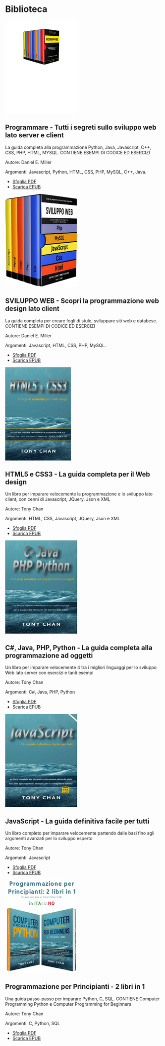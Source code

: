 # Biblioteca

<img height="300px" src="https://github.com/vC6FwBZFnxVXGzltMimE074NJlFiVaFnyGfRTeW/PROGRAMMARE-Tutti-i-segreti-sullo-sviluppo-web-lato-server-e-client/blob/main/copertina.png" alt="Programmare - Tutti i segreti sullo sviluppo web lato server e client" />

## Programmare - Tutti i segreti sullo sviluppo web lato server e client

La guida completa alla programmazione Python, Java, Javascript, C++, CSS, PHP, HTML, MYSQL. CONTIENE ESEMPI DI CODICE ED ESERCIZI

Autore: Daniel E. Miller

Argomenti: Javascript, Python, HTML, CSS, PHP, MySQL, C++, Java.

- [Sfoglia PDF](https://github.com/vC6FwBZFnxVXGzltMimE074NJlFiVaFnyGfRTeW/PROGRAMMARE-Tutti-i-segreti-sullo-sviluppo-web-lato-server-e-client/blob/main/PROGRAMMARE-Tutti-i-segreti-sullo-sviluppo-web-lato-server-e-client.pdf)
- [Scarica EPUB](https://github.com/vC6FwBZFnxVXGzltMimE074NJlFiVaFnyGfRTeW/PROGRAMMARE-Tutti-i-segreti-sullo-sviluppo-web-lato-server-e-client/blob/main/PROGRAMMARE-Tutti-i-segreti-sullo-sviluppo-web-lato-server-e-client.epub)

<img height="300px" src="https://github.com/vC6FwBZFnxVXGzltMimE074NJlFiVaFnyGfRTeW/SVILUPPO-WEB---Scopri-la-programmazione-web-design-lato-client/blob/main/copertina.png" alt="SVILUPPO WEB - Scopri la programmazione web design lato client" />

## SVILUPPO WEB - Scopri la programmazione web design lato client

La guida completa per creare fogli di stule, sviluppare siti web e databese. CONTIENE ESEMPI DI CODICE ED ESERCIZI

Autore: Daniel E. Miller

Argomenti: Javascript, HTML, CSS, PHP, MySQL.

- [Sfoglia PDF](https://github.com/vC6FwBZFnxVXGzltMimE074NJlFiVaFnyGfRTeW/SVILUPPO-WEB---Scopri-la-programmazione-web-design-lato-client/blob/main/SVILUPPO-WEB---Scopri-la-programmazione-web-design-lato-client.pdf)
- [Scarica EPUB](https://github.com/vC6FwBZFnxVXGzltMimE074NJlFiVaFnyGfRTeW/SVILUPPO-WEB---Scopri-la-programmazione-web-design-lato-client/blob/main/SVILUPPO-WEB---Scopri-la-programmazione-web-design-lato-client.epub)

<img height="300px" src="https://github.com/vC6FwBZFnxVXGzltMimE074NJlFiVaFnyGfRTeW/HTML5-e-CSS3-La-guida-completa-per-il-Web-design-Un-libro-per-imparare-velocemente-la-programmaz/blob/main/copertina.png" alt="HTML5 e CSS3 - La guida completa per il Web design" />

## HTML5 e CSS3 - La guida completa per il Web design

Un libro per imparare velocemente la programmazione e lo sviluppo lato client, con cenni di Javascript, JQuery, Json e XML

Autore: Tony Chan

Argomenti: HTML, CSS, Javascript, JQuery, Json e XML

- [Sfoglia PDF](https://github.com/vC6FwBZFnxVXGzltMimE074NJlFiVaFnyGfRTeW/HTML5-e-CSS3-La-guida-completa-per-il-Web-design-Un-libro-per-imparare-velocemente-la-programmaz/blob/main/HTML5-e-CSS3-La-guida-completa-per-il-Web-design-Un-libro-per-imparare-velocemente-la-programmaz.pdf)
- [Scarica EPUB](https://github.com/vC6FwBZFnxVXGzltMimE074NJlFiVaFnyGfRTeW/HTML5-e-CSS3-La-guida-completa-per-il-Web-design-Un-libro-per-imparare-velocemente-la-programmaz/blob/main/HTML5-e-CSS3-La-guida-completa-per-il-Web-design-Un-libro-per-imparare-velocemente-la-programmaz.epub)

<img height="300px" src="https://github.com/vC6FwBZFnxVXGzltMimE074NJlFiVaFnyGfRTeW/CSharp-Java-PHP-Python-La-guida-completa-alla-programmazione-ad-oggetti/blob/main/copertina.png" alt="C#, Java, PHP, Python - La guida completa alla programmazione ad oggetti" />

## C#, Java, PHP, Python - La guida completa alla programmazione ad oggetti

Un libro per imparare velocemente 4 tra i migliori linguaggi per lo sviluppo Web lato server con esercizi e tanti esempi

Autore: Tony Chan

Argomenti: C#, Java, PHP, Python

- [Sfoglia PDF](https://github.com/vC6FwBZFnxVXGzltMimE074NJlFiVaFnyGfRTeW/CSharp-Java-PHP-Python-La-guida-completa-alla-programmazione-ad-oggetti/blob/main/CSharp-Java-PHP-Python-La-guida-completa-alla-programmazione-ad-oggetti.pdf)
- [Scarica EPUB](https://github.com/vC6FwBZFnxVXGzltMimE074NJlFiVaFnyGfRTeW/CSharp-Java-PHP-Python-La-guida-completa-alla-programmazione-ad-oggetti/blob/main/CSharp-Java-PHP-Python-La-guida-completa-alla-programmazione-ad-oggetti.epub)

<img height="300px" src="https://github.com/vC6FwBZFnxVXGzltMimE074NJlFiVaFnyGfRTeW/JavaScript-la-guida-definitiva-facile-per-tutti/blob/main/copertina.png" alt="JavaScript - La guida definitiva facile per tutti" />

## JavaScript - La guida definitiva facile per tutti

Un libro completo per imparare velocemente partendo dalle basi fino agli argomenti avanzati per lo sviluppo esperto

Autore: Tony Chan

Argomenti: Javascript

- [Sfoglia PDF](https://github.com/vC6FwBZFnxVXGzltMimE074NJlFiVaFnyGfRTeW/JavaScript-la-guida-definitiva-facile-per-tutti/blob/main/JavaScript-la-guida-definitiva-facile-per-tutti.pdf)
- [Scarica EPUB](https://github.com/vC6FwBZFnxVXGzltMimE074NJlFiVaFnyGfRTeW/JavaScript-la-guida-definitiva-facile-per-tutti/blob/main/JavaScript-la-guida-definitiva-facile-per-tutti.epub)

<img height="300px" src="https://github.com/vC6FwBZFnxVXGzltMimE074NJlFiVaFnyGfRTeW/Programmazione-per-Principianti_-2-libri-in-1/blob/main/copertina.png" alt="Programmazione per Principianti - 2 libri in 1" />

## Programmazione per Principianti - 2 libri in 1

Una guida passo-passo per imparare Python, C, SQL. CONTIENE Computer Programming Python e Computer Programming for Beginners

Autore: Tony Chan

Argomenti: C, Python, SQL

- [Sfoglia PDF](https://github.com/vC6FwBZFnxVXGzltMimE074NJlFiVaFnyGfRTeW/Programmazione-per-Principianti_-2-libri-in-1/blob/main/Programmazione-per-Principianti_-2-libri-in-1.pdf)
- [Scarica EPUB](https://github.com/vC6FwBZFnxVXGzltMimE074NJlFiVaFnyGfRTeW/Programmazione-per-Principianti_-2-libri-in-1/blob/main/Programmazione-per-Principianti_-2-libri-in-1.epub)

